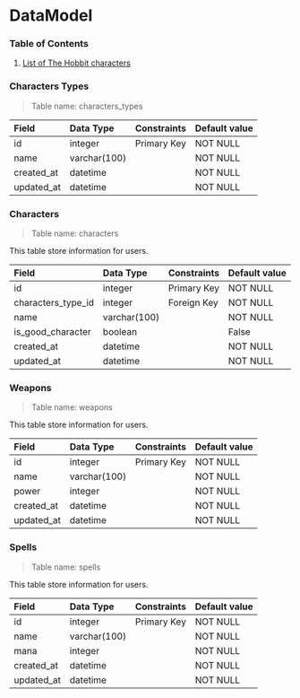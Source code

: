 # DataModel

### Table of Contents
  1. [List of The Hobbit characters](https://en.wikipedia.org/wiki/List_of_The_Hobbit_characters)

### Characters Types

> Table name: characters_types

| Field         | Data Type       | Constraints | Default value |
| :------------ |:----------------| :-----------| :-------------|
|id|integer|Primary Key|NOT NULL|
|name|varchar(100)||NOT NULL|
|created_at|datetime||NOT NULL|
|updated_at|datetime||NOT NULL|

### Characters

> Table name: characters

This table store information for users.

| Field         | Data Type       | Constraints | Default value |
| :------------ |:----------------| :-----------| :-------------|
|id|integer|Primary Key|NOT NULL|
|characters_type_id|integer|Foreign Key|NOT NULL|
|name|varchar(100)||NOT NULL|
|is_good_character|boolean||False|
|created_at|datetime||NOT NULL|
|updated_at|datetime||NOT NULL|

### Weapons

> Table name: weapons

This table store information for users.

| Field         | Data Type       | Constraints | Default value |
| :------------ |:----------------| :-----------| :-------------|
|id|integer|Primary Key|NOT NULL|
|name|varchar(100)||NOT NULL|
|power|integer||NOT NULL|
|created_at|datetime||NOT NULL|
|updated_at|datetime||NOT NULL|

### Spells

> Table name: spells

This table store information for users.

| Field         | Data Type       | Constraints | Default value |
| :------------ |:----------------| :-----------| :-------------|
|id|integer|Primary Key|NOT NULL|
|name|varchar(100)||NOT NULL|
|mana|integer||NOT NULL|
|created_at|datetime||NOT NULL|
|updated_at|datetime||NOT NULL|
